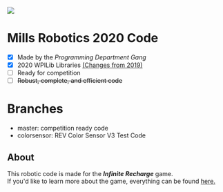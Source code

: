 <a href="http://millsroboticsteam253.com/"><img src="https://img.shields.io/badge/BobaBots-253-blue?style=for-the-badge"></img></a>
# Mills Robotics 2020 Code
- [x] Made by the *Programming Department Gang*
- [x] 2020 WPILib Libraries 
<a href="http://docs.wpilib.org/en/latest/docs/software/wpilib-overview/new-for-2020.html#new-for-2020">(Changes from 2019)</a>
- [ ] Ready for competition
- [ ] ~~Robust, complete, and efficient code~~

# Branches
- master: competition ready code
- colorsensor: REV Color Sensor V3 Test Code
## About
This robotic code is made for the ***Infinite Recharge*** game. <br>
If you'd like to learn more about the game, everything can be found 
<a href="https://firstfrc.blob.core.windows.net/frc2020/Manual/2020FRCGameSeasonManual.pdf">here.</a>
